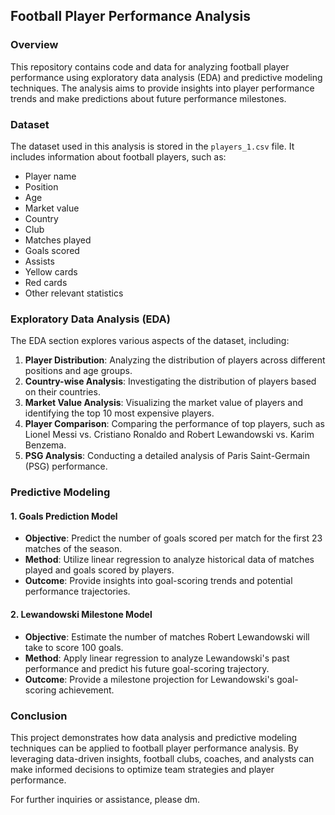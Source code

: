 ## Football Player Performance Analysis

### Overview
This repository contains code and data for analyzing football player performance using exploratory data analysis (EDA) and predictive modeling techniques. The analysis aims to provide insights into player performance trends and make predictions about future performance milestones.

### Dataset
The dataset used in this analysis is stored in the `players_1.csv` file. It includes information about football players, such as:

- Player name
- Position
- Age
- Market value
- Country
- Club
- Matches played
- Goals scored
- Assists
- Yellow cards
- Red cards
- Other relevant statistics

### Exploratory Data Analysis (EDA)
The EDA section explores various aspects of the dataset, including:

1. **Player Distribution**: Analyzing the distribution of players across different positions and age groups.
2. **Country-wise Analysis**: Investigating the distribution of players based on their countries.
3. **Market Value Analysis**: Visualizing the market value of players and identifying the top 10 most expensive players.
4. **Player Comparison**: Comparing the performance of top players, such as Lionel Messi vs. Cristiano Ronaldo and Robert Lewandowski vs. Karim Benzema.
5. **PSG Analysis**: Conducting a detailed analysis of Paris Saint-Germain (PSG) performance.

### Predictive Modeling
#### 1. Goals Prediction Model
- **Objective**: Predict the number of goals scored per match for the first 23 matches of the season.
- **Method**: Utilize linear regression to analyze historical data of matches played and goals scored by players.
- **Outcome**: Provide insights into goal-scoring trends and potential performance trajectories.

#### 2. Lewandowski Milestone Model
- **Objective**: Estimate the number of matches Robert Lewandowski will take to score 100 goals.
- **Method**: Apply linear regression to analyze Lewandowski's past performance and predict his future goal-scoring trajectory.
- **Outcome**: Provide a milestone projection for Lewandowski's goal-scoring achievement.

### Conclusion
This project demonstrates how data analysis and predictive modeling techniques can be applied to football player performance analysis. By leveraging data-driven insights, football clubs, coaches, and analysts can make informed decisions to optimize team strategies and player performance.

For further inquiries or assistance, please dm.

